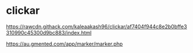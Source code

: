 # clickar
https://rawcdn.githack.com/kaleaakash96/clickar/af7404f944c8e2b0bffe3310990c45300d9bc883/index.html

https://au.gmented.com/app/marker/marker.php

